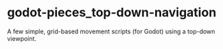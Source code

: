 # godot-pieces_top-down-navigation
A few simple, grid-based movement scripts (for Godot) using a top-down viewpoint.

